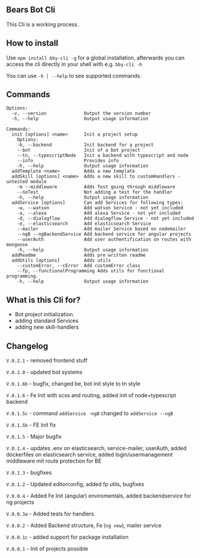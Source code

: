 ## Bears Bot Cli

This Cli is a working process.

## How to install

Use `npm install bby-cli -g` for a global installation, afterwards you can access the cli directly in your shell with e.g. `bby-cli -h`

You can use `-h | --help` to see supported commands.


## Commands

```
Options:
  -v, --version              Output the version number
  -h, --help                 Output usage information

Commands:
  init [options] <name>      Init a project setup
    Options:
    -b, --backend            Init backend for a project
    --bot                    Init of a bot project
    --tn, --typescriptNode   Init a backend with typescript and node
    --info                   Provides info
    -h, --help               Output usage information
  addTemplate <name>         Adds a new template
  addSkill [options] <name>  Adds a new skill to customHandlers - untested module
    -m --middleware          Adds Test going through middleware
    --noTest                 Not adding a test for the handler
    -h, --help               Output usage information
  addService [options]       Can add Services for following types:
    -w, --watson             Add watson Service - not yet included
    -a, --alexa              Add alexa Service - not yet included
    -d, --dialogflow         Add dialogflow Service - not yet included
    -e, --elasticsearch      Add elasticsearch Service
    --mailer                 Add mailer Service based on nodemailer
    --ngB --ngBackendService Add backend service for angular projects
    --userAuth               Add user authentification on routes with mongoose
    -h, --help               Output usage information
  addReadme                  Adds pre written readme
  addUtils [options]         Adds utils
    --customError, --cError  Add customError class
    --fp, --functionalProgramming Adds utils for functional programming.
    -h, --help               Output usage information
```


## What is this Cli for?

* Bot project initialization.
* adding standard Services
* adding new skill-handlers


## Changelog
`V.0.2.1` - removed frontend stuff

`V.0.2.0` - updated bot systems

`V.0.1.6b` - bugfix, changed be, bot init style to tn style

`V.0.1.6` - Fe Init with scss and routing, added init of node+typescript backend

`V.0.1.5c` - command `addService -ngB` changed to `addService --ngB`

`V.0.1.5b` - FE Init fix

`V.0.1.5` - Major bugfix

`V.0.1.4` - updates .env on elasticsearch, service-mailer, userAuth, added dockerfiles on elasticsearch service, added login/usermanagement middleware mit route protection for BE

`V.0.1.3` - bugfixes

`V.0.1.2` - Updated editorconfig, added fp utils, bugfixes

`V.0.0.4` - Added Fe Init (angular) enviromentals, added backendservice for ng projects

`V.0.0.3a` - Added tests for handlers

`V.0.0.2` - Added Backend structure, Fe (`ng new`), mailer service

`V.0.0.1c` - added support for package installation

`V.0.0.1` - Init of projects possible
